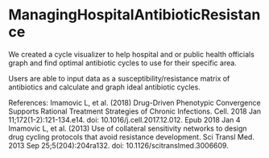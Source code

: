 # ManagingHospitalAntibioticResistance

We created a cycle visualizer to help hospital and or public health officials graph and find optimal antibiotic cycles to use for their specific area. 

Users are able to input data as a susceptibility/resistance matrix of antibiotics and calculate and graph ideal antibiotic cycles.

References:
Imamovic L, et al. (2018) Drug-Driven Phenotypic Convergence Supports Rational Treatment Strategies of Chronic Infections. Cell. 2018 Jan 11;172(1-2):121-134.e14. doi: 10.1016/j.cell.2017.12.012. Epub 2018 Jan 4
Imamovic L, et al. (2013) Use of collateral sensitivity networks to design drug cycling protocols that avoid resistance development. Sci Transl Med. 2013 Sep 25;5(204):204ra132. doi: 10.1126/scitranslmed.3006609.
